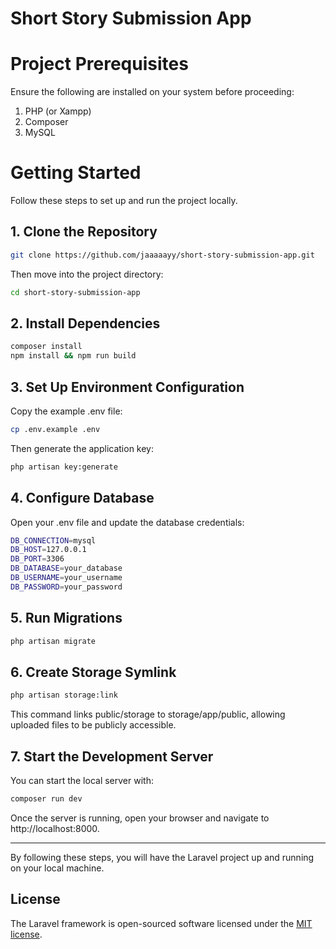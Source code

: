 # Short Story Submission App

# Project Prerequisites
Ensure the following are installed on your system before proceeding:
1. PHP (or Xampp)
2. Composer
3. MySQL

# Getting Started
Follow these steps to set up and run the project locally.
## 1. Clone the Repository
```bash
git clone https://github.com/jaaaaayy/short-story-submission-app.git
```

Then move into the project directory:
```bash
cd short-story-submission-app
```

## 2. Install Dependencies
```bash
composer install
npm install && npm run build
```

## 3. Set Up Environment Configuration
Copy the example .env file:

```bash
cp .env.example .env
```
Then generate the application key:
```bash
php artisan key:generate
```

## 4. Configure Database
Open your .env file and update the database credentials:
```bash
DB_CONNECTION=mysql
DB_HOST=127.0.0.1
DB_PORT=3306
DB_DATABASE=your_database
DB_USERNAME=your_username
DB_PASSWORD=your_password

```
## 5. Run Migrations
```bash
php artisan migrate
```

## 6. Create Storage Symlink
```bash
php artisan storage:link
```
This command links public/storage to storage/app/public, allowing uploaded files to be publicly accessible.

## 7. Start the Development Server
You can start the local server with:
```bash
composer run dev
```
Once the server is running, open your browser and navigate to http://localhost:8000.

---

By following these steps, you will have the Laravel project up and running on your local machine.

## License

The Laravel framework is open-sourced software licensed under the [MIT license](https://opensource.org/licenses/MIT).
